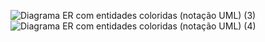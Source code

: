 ![Diagrama ER com entidades coloridas (notação UML) (3)](https://github.com/user-attachments/assets/83a1de68-5cad-4696-a63b-7d42461fb667)
![Diagrama ER com entidades coloridas (notação UML) (4)](https://github.com/user-attachments/assets/717a9c6a-7f9d-4cc6-aa2d-7b0a6dfc97c2)
